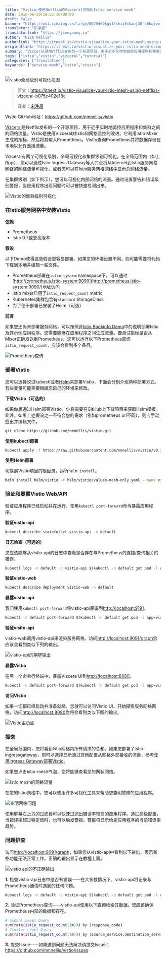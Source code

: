 ```yaml
---
title: "Vistio—使用Netflix的Vizceral可视化Istio service mesh"
date: 2018-06-20T10:25:16+08:00
draft: false
banner: "https://ws1.sinaimg.cn/large/00704eQkgy1fshii8ckauj30rs0kujvm.jpg"
translator: "宋净超"
translatorlink: "https://jimmysong.io"
author: "Nick Nellis"
authorlink: "https://itnext.io/vistio-visualize-your-istio-mesh-using-netflixs-vizceral-b075c402e18e"
originallink: "https://itnext.io/vistio-visualize-your-istio-mesh-using-netflixs-vizceral-b075c402e18e"
summary: "Vizceral是Netflix发布的一个开源项目，用于近乎实时地监控应用程序和集群之间的网络流量。Vistio是使用Vizceral对Istio和网格监控的改进。本文是使用Vistio对Istio mesh做流量可视化的教程。"
tags: ["istio","vistio","vizceral","tutorial"]
categories: ["translation"]
keywords: ["service mesh","istio","vistio"]
---
```


![vistio全局级别可视化视图](https://ws1.sinaimg.cn/large/00704eQkgy1fshfooas1oj318g0wrq9y.jpg)

> 原文：https://itnext.io/vistio-visualize-your-istio-mesh-using-netflixs-vizceral-b075c402e18e
>
> 译者：[宋净超](https://jimmysong.io)

Vistio GitHub地址：https://github.com/nmnellis/vistio

[Vizceral](https://github.com/Netflix/vizceral)是Netflix发布的一个开源项目，用于近乎实时地监控应用程序和集群之间的网络流量。Vistio是使用Vizceral对Istio和网格监控的改进。它利用Istio Mixer生成的指标，然后将其输入Prometheus。Vistio查询Prometheus并将数据存储在本地以允许重播流量。

Vizceral有两个可视化级别，全局可视化和集群级别可视化。在全局范围内（如上所示），您可以通过Istio Ingress Gateway等入口点将从Internet到Istio服务网格网络的网络流量可视化，或者您可以在Istio服务网格网络中显示总网络流量。

在集群级别（如下所示），您可以可视化内部网格的流量。通过设置警告和错误级别警报，当应用程序出现问题时可以被快速检测出来。

![Vistio的集群级别可视化](https://ws1.sinaimg.cn/large/00704eQkgy1fshft5oxlwj318g0pe0wp.jpg)

### 在Istio服务网格中安装Vistio

**依赖**

- Prometheus
- Istio 0.7或更高版本

**假设**

以下Demo使得这些假设更容易部署。如果您的环境设置不同，则可能需要将代码下载到本地并编辑一些文件。

- Prometheus部署在`istio-system` namespace下，可以通过[http://prometheus.istio-system:9090](http://prometheus.istio-system:9090/)地址访问
- Istio mixer启用了`istio_request_count` metric
- Kubernetes集群包含有`standard` StorageClass
- 为了便于部署已安装了Helm（可选）

**前言**

如果您还尚未部署服务网格，可以按照此[Istio Bookinfo Demo](https://istio.io/docs/guides/bookinfo/)中的说明部署Istio及其示例应用程序。您需要能够在应用程序之间生成流量。要测试指标是否从Mixer正确发送到Prometheus，您可以运行以下Prometheus查询`istio_request_count`，应该会看到多个条目。

![Prometheus查询](https://ws1.sinaimg.cn/large/00704eQkgy1fshg0vw25ij318g0jzqjq.jpg)

### 部署Vistio

您可以选择说过kubectl或者[Helm](https://github.com/kubernetes/helm)来部署Vistio，下面会分别介绍两种部署方式。有些变量可能需要根据您自己的环境来修改。

**下载Vistio（可选的）**

如果你想通过Helm部署Vistio，你将需要在GitHub上下载项目来获取Helm模板。此外，如果上述假设之一不符合您的需求（例如prometheus url不同），则应手动签出并编辑文件。

```bash
git clone https://github.com/nmnellis/vistio.git
```

**使用kubectl部署**

```bash
kubectl apply -f https://raw.githubusercontent.com/nmnellis/vistio/v0.1.2/vistio-mesh-only.yaml -n default
```

**使用Helm部署**

切换到Vistio项目的根目录，运行`helm install`。

```bash
helm install helm/vistio -f helm/vistio/values-mesh-only.yaml --name vistio --namespace default
```

### 验证和暴露Vistio Web/API

验证应用程序已经启动并在运行。使用`kubectl port-forward`命令暴露应用程序。

**验证vistio-api**

```bash
kubectl describe statefulset vistio-api -n default
```

**日志检查（可选的）**

您应该能够从vistio-api的日志中查看是否存在与Prometheus的连接/查询相关的错误。

```bash
kubectl logs -n default -c vistio-api $(kubectl -n default get pod -l app=vistio-api -o jsonpath='{.items[0].metadata.name}')
```

**验证vistio-web**

```bash
kubectl describe deployment vistio-web -n default
```

**暴露vistio-api**

我们使用`kubectl port-forward`将vistio-api暴露到<http://localhost:9191>。

```bash
kubectl -n default port-forward $(kubectl -n default get pod -l app=vistio-api -o jsonpath='{.items[0].metadata.name}') 9091:9091 &
```

**验证visito-api**

vistio-web调用vistio-api来渲染服务网格。访问<http://localhost:9091/graph>您应该会看到类似下列的输出。

![vistio-api的期望输出](https://ws1.sinaimg.cn/large/00704eQkgy1fshi61t04oj310q17c0y1.jpg)

**暴露Vistio**

在另一个命令行终端中，暴露Vizcera UI到<http://localhost:8080>。

```bash
kubectl -n default port-forward $(kubectl -n default get pod -l app=vistio-web -o jsonpath='{.items[0].metadata.name}') 8080:8080 &
```

**访问Vistio**

如果一切都已经启动并准备就绪，您就可以访问Vistio UI，开始探索服务网格网络，访问<http://localhost:8080>您将会看到类似下图的输出。

![Vistio主页面](https://ws1.sinaimg.cn/large/00704eQkgy1fshi98duzgj318g0l2406.jpg)

### 探索

在全局范围内，您将看到Istio网格内所有请求的总和。如果您部署了istio-ingressgateway，则可以选择显示通过其他配置从网格外部接收的流量，参考[使用Ingress Gateway部署Vistio](https://github.com/nmnellis/vistio#deploy-vistio-with-istio-ingress-gateway-helm)。

如果您点击istio-mesh气泡，您将能够查看您的网状网络。

![istio mesh的网络流量](https://ws1.sinaimg.cn/large/00704eQkgy1fshibdwcj3j318g0p8th1.jpg)

在您的Istio网格中，您可以使用许多可视化工具来帮助您查明故障的应用程序。

![查明网络问题](https://ws1.sinaimg.cn/large/00704eQkgy1fshicc7or1j318g0p8ahr.jpg)

使用屏幕右上方的过滤器可以快速过滤出错误率较高的应用程序。通过高级配置，当错误率超过特定值时，也可以触发警报。警报将显示给定应用程序的当前错误率趋势。

### 问题排查

访问<http://localhost:9091/graph>，如果您从vistio-api中看到以下输出，表示某些功能无法正常工作。正确的输出显示在教程上面。

![vistio api的不正确输出](https://ws1.sinaimg.cn/large/00704eQkgy1fshie7wxkyj30ks0f4myd.jpg)

**1.**  检查vistio-api日志中是否有错误——在大多数情况下，vistio-api将记录与Prometheus通信时遇到的任何问题。

```bash
kubectl logs -n default -c vistio-api $(kubectl -n default get pod -l app=vistio-api -o jsonpath='{.items[0].metadata.name}')
```
**2.** 验证Prometheus查询——vistio-api使用以下查询检索其数据。您应该确保Prometheus内部的数据都存在。

```bash
# Global Level Query
sum(rate(istio_request_count[1m])) by (response_code)
# Cluster Level Query
sum(rate(istio_request_count[1m])) by (source_service,destination_service,response_code)
```
**3.** 提交Issue——如果遇到问题无法解决请提交Issue：<https://github.com/nmnellis/vistio/issues>


